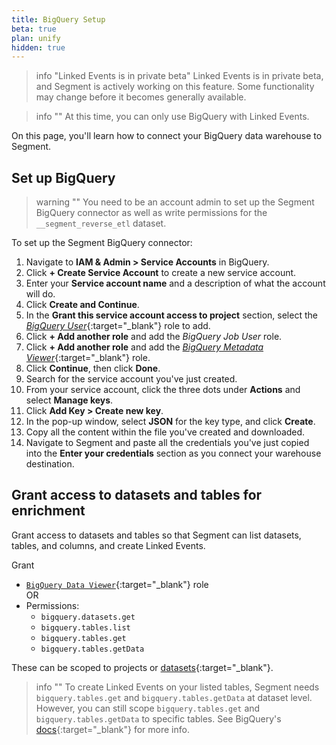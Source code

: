 ```yaml
---
title: BigQuery Setup
beta: true
plan: unify
hidden: true
---
```


> info "Linked Events is in private beta"
> Linked Events is in private beta, and Segment is actively working on this feature. Some functionality may change before it becomes generally available. 

> info ""
> At this time, you can only use BigQuery with Linked Events. 

On this page, you'll learn how to connect your BigQuery data warehouse to Segment. 


## Set up BigQuery

> warning ""
> You need to be an account admin to set up the Segment BigQuery connector as well as write permissions for the `__segment_reverse_etl` dataset. 

To set up the Segment BigQuery connector:

1. Navigate to **IAM & Admin > Service Accounts** in BigQuery.  
2. Click **+ Create Service Account** to create a new service account.
3. Enter your **Service account name** and a description of what the account will do.
4. Click **Create and Continue**.
5. In the **Grant this service account access to project** section, select the [*BigQuery User*](https://cloud.google.com/bigquery/docs/access-control#bigquery.user){:target="_blank"} role to add.
6. Click **+ Add another role** and add the *BigQuery Job User* role.
7. Click **+ Add another role** and add the [*BigQuery Metadata Viewer*](https://cloud.google.com/bigquery/docs/access-control#bigquery.metadataViewer){:target="_blank"} role. 
8. Click **Continue**, then click **Done**.
9. Search for the service account you've just created.
11. From your service account, click the three dots under **Actions** and select **Manage keys**.
12. Click **Add Key > Create new key**.
13. In the pop-up window, select **JSON** for the key type, and click **Create**. 
14. Copy all the content within the file you've created and downloaded.
15. Navigate to Segment and paste all the credentials you've just copied into the **Enter your credentials** section as you connect your warehouse destination.

## Grant access to datasets and tables for enrichment

Grant access to datasets and tables so that Segment can list datasets, tables, and columns, and create Linked Events.

Grant
- [`BigQuery Data Viewer`](https://cloud.google.com/bigquery/docs/access-control#bigquery.dataViewer){:target="_blank"} role <br>
OR
- Permissions:
    - `bigquery.datasets.get`
    - `bigquery.tables.list`
    - `bigquery.tables.get`
    - `bigquery.tables.getData`

These can be scoped to projects or [datasets](https://cloud.google.com/bigquery/docs/control-access-to-resources-iam#grant_access_to_a_dataset){:target="_blank"}. 

> info ""
> To create Linked Events on your listed tables, Segment needs `bigquery.tables.get` and `bigquery.tables.getData` at dataset level. However, you can still scope `bigquery.tables.get` and `bigquery.tables.getData` to specific tables. See BigQuery's [docs](https://cloud.google.com/bigquery/docs/control-access-to-resources-iam#grant_access_to_a_table_or_view){:target="_blank"} for more info.



